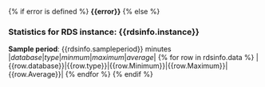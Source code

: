 {% if error is defined %}
**{{error}}**
{% else %}
### Statistics for RDS instance: {{rdsinfo.instance}}
**Sample period**: {{rdsinfo.sampleperiod}} minutes
	|*database*|*type*|*minmum*|*maximum*|*average*|
	{% for row in rdsinfo.data %}
	|{{row.database}}|{{row.type}}|{{row.Minimum}}|{{row.Maximum}}|{{row.Average}}|
	{% endfor %}
{% endif %}